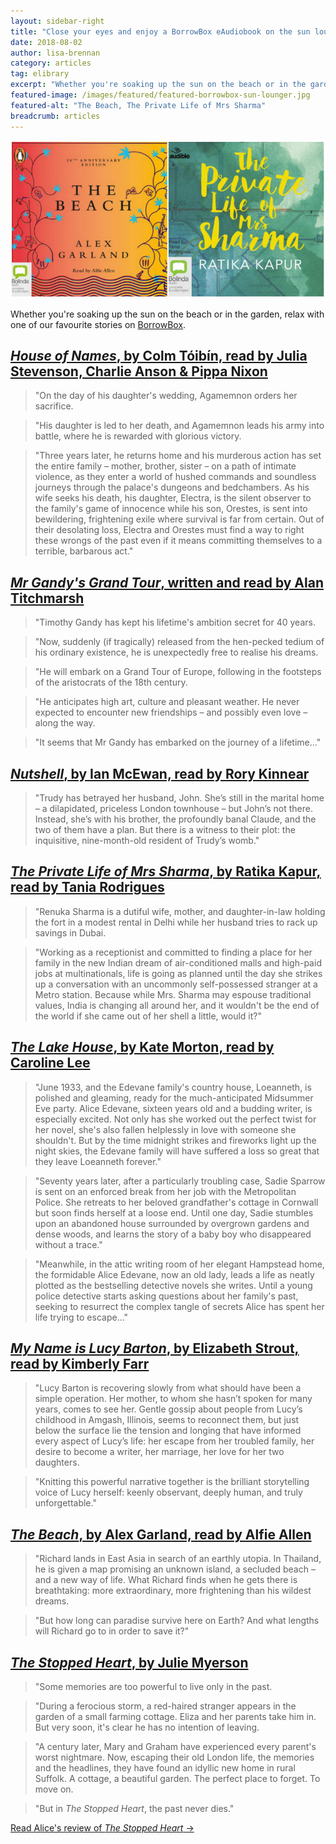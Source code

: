 ```yaml
---
layout: sidebar-right
title: "Close your eyes and enjoy a BorrowBox eAudiobook on the sun lounger"
date: 2018-08-02
author: lisa-brennan
category: articles
tag: elibrary
excerpt: "Whether you're soaking up the sun on the beach or in the garden, relax with one of our favourite stories on BorrowBox."
featured-image: /images/featured/featured-borrowbox-sun-lounger.jpg
featured-alt: "The Beach, The Private Life of Mrs Sharma"
breadcrumb: articles
---
```


![The Beach, The Private Life of Mrs Sharma](/images/featured/featured-borrowbox-sun-lounger.jpg)

Whether you're soaking up the sun on the beach or in the garden, relax with one of our favourite stories on [BorrowBox](/elibrary/borrowbox/).

## [<cite>House of Names</cite>, by Colm Tóibín, read by Julia Stevenson, Charlie Anson & Pippa Nixon](https://fe.bolindadigital.com/wldcs_bol_fo/b2i/productDetail.html?productId=BOL_424327&fromPage=1&b2bSite=4172)

> "On the day of his daughter's wedding, Agamemnon orders her sacrifice.

> "His daughter is led to her death, and Agamemnon leads his army into battle, where he is rewarded with glorious victory.

> "Three years later, he returns home and his murderous action has set the entire family – mother, brother, sister – on a path of intimate violence, as they enter a world of hushed commands and soundless journeys through the palace's dungeons and bedchambers. As his wife seeks his death, his daughter, Electra, is the silent observer to the family's game of innocence while his son, Orestes, is sent into bewildering, frightening exile where survival is far from certain. Out of their desolating loss, Electra and Orestes must find a way to right these wrongs of the past even if it means committing themselves to a terrible, barbarous act."

## [<cite>Mr Gandy's Grand Tour</cite>, written and read by Alan Titchmarsh](https://fe.bolindadigital.com/wldcs_bol_fo/b2i/productDetail.html?productId=BOL_350369&fromPage=1&b2bSite=4172)

> "Timothy Gandy has kept his lifetime's ambition secret for 40 years.

> "Now, suddenly (if tragically) released from the hen-pecked tedium of his ordinary existence, he is unexpectedly free to realise his dreams.

> "He will embark on a Grand Tour of Europe, following in the footsteps of the aristocrats of the 18th century.

> "He anticipates high art, culture and pleasant weather. He never expected to encounter new friendships – and possibly even love – along the way.

> "It seems that Mr Gandy has embarked on the journey of a lifetime..."

## [<cite>Nutshell</cite>, by Ian McEwan, read by Rory Kinnear](https://fe.bolindadigital.com/wldcs_bol_fo/b2i/productDetail.html?productId=BOL_350689&fromPage=1&b2bSite=4172)

> "Trudy has betrayed her husband, John. She’s still in the marital home – a dilapidated, priceless London townhouse – but John’s not there. Instead, she’s with his brother, the profoundly banal Claude, and the two of them have a plan. But there is a witness to their plot: the inquisitive, nine-month-old resident of Trudy’s womb."

## [<cite>The Private Life of Mrs Sharma</cite>, by Ratika Kapur, read by Tania Rodrigues](https://fe.bolindadigital.com/wldcs_bol_fo/b2i/productDetail.html?productId=BOL_254860&fromPage=1&b2bSite=4172)

> "Renuka Sharma is a dutiful wife, mother, and daughter-in-law holding the fort in a modest rental in Delhi while her husband tries to rack up savings in Dubai.

> "Working as a receptionist and committed to finding a place for her family in the new Indian dream of air-conditioned malls and high-paid jobs at multinationals, life is going as planned until the day she strikes up a conversation with an uncommonly self-possessed stranger at a Metro station. Because while Mrs. Sharma may espouse traditional values, India is changing all around her, and it wouldn't be the end of the world if she came out of her shell a little, would it?"

## [<cite>The Lake House</cite>, by Kate Morton, read by Caroline Lee](https://fe.bolindadigital.com/wldcs_bol_fo/b2i/productDetail.html?productId=BOL_155973&fromPage=1&b2bSite=4172)

> "June 1933, and the Edevane family's country house, Loeanneth, is polished and gleaming, ready for the much-anticipated Midsummer Eve party. Alice Edevane, sixteen years old and a budding writer, is especially excited. Not only has she worked out the perfect twist for her novel, she's also fallen helplessly in love with someone she shouldn't. But by the time midnight strikes and fireworks light up the night skies, the Edevane family will have suffered a loss so great that they leave Loeanneth forever."

> "Seventy years later, after a particularly troubling case, Sadie Sparrow is sent on an enforced break from her job with the Metropolitan Police. She retreats to her beloved grandfather's cottage in Cornwall but soon finds herself at a loose end. Until one day, Sadie stumbles upon an abandoned house surrounded by overgrown gardens and dense woods, and learns the story of a baby boy who disappeared without a trace."

> "Meanwhile, in the attic writing room of her elegant Hampstead home, the formidable Alice Edevane, now an old lady, leads a life as neatly plotted as the bestselling detective novels she writes. Until a young police detective starts asking questions about her family's past, seeking to resurrect the complex tangle of secrets Alice has spent her life trying to escape..."

## [<cite>My Name is Lucy Barton</cite>, by Elizabeth Strout, read by Kimberly Farr](https://fe.bolindadigital.com/wldcs_bol_fo/b2i/productDetail.html?productId=BOL_284309&fromPage=1&b2bSite=4172)

> "Lucy Barton is recovering slowly from what should have been a simple operation. Her mother, to whom she hasn’t spoken for many years, comes to see her. Gentle gossip about people from Lucy’s childhood in Amgash, Illinois, seems to reconnect them, but just below the surface lie the tension and longing that have informed every aspect of Lucy’s life: her escape from her troubled family, her desire to become a writer, her marriage, her love for her two daughters.

> "Knitting this powerful narrative together is the brilliant storytelling voice of Lucy herself: keenly observant, deeply human, and truly unforgettable."

## [<cite>The Beach</cite>, by Alex Garland, read by Alfie Allen](https://fe.bolindadigital.com/wldcs_bol_fo/b2i/productDetail.html?productId=BOL_284439&fromPage=1&b2bSite=4172)

> "Richard lands in East Asia in search of an earthly utopia. In Thailand, he is given a map promising an unknown island, a secluded beach – and a new way of life. What Richard finds when he gets there is breathtaking: more extraordinary, more frightening than his wildest dreams.

> "But how long can paradise survive here on Earth? And what lengths will Richard go to in order to save it?"

## [<cite>The Stopped Heart</cite>, by Julie Myerson](https://fe.bolindadigital.com/wldcs_bol_fo/b2i/productDetail.html?productId=BOL_209681&fromPage=1&b2bSite=4172)

> "Some memories are too powerful to live only in the past.

> "During a ferocious storm, a red-haired stranger appears in the garden of a small farming cottage. Eliza and her parents take him in. But very soon, it's clear he has no intention of leaving.

> "A century later, Mary and Graham have experienced every parent's worst nightmare. Now, escaping their old London life, the memories and the headlines, they have found an idyllic new home in rural Suffolk. A cottage, a beautiful garden. The perfect place to forget. To move on.

> "But in <cite>The Stopped Heart</cite>, the past never dies."

[Read Alice's review of <cite>The Stopped Heart</cite> &rarr;](/new-suggestions/reviews/staff-picks/the-stopped-heart-by-julie-myerson/)
